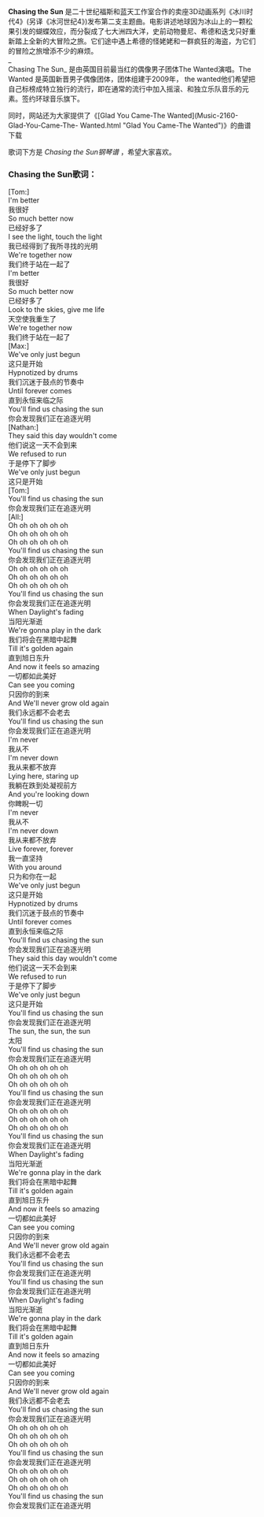 

**Chasing the Sun**
是二十世纪福斯和蓝天工作室合作的卖座3D动画系列《冰川时代4》(另译《冰河世纪4》)发布第二支主题曲。电影讲述地球因为冰山上的一颗松果引发的蝴蝶效应，而分裂成了七大洲四大洋，史前动物曼尼、希德和迭戈只好重新踏上全新的大冒险之旅。它们途中遇上希德的怪姥姥和一群疯狂的海盗，为它们的冒险之旅增添不少的麻烦。  
_  
Chasing The Sun_ 是由英国目前最当红的偶像男子团体The Wanted演唱。The Wanted
是英国新晋男子偶像团体，团体组建于2009年， the
wanted他们希望把自己标榜成特立独行的流行，即在通常的流行中加入摇滚、和独立乐队音乐的元素。签约环球音乐旗下。  
  
同时，网站还为大家提供了《[Glad You Came-The Wanted](Music-2160-Glad-You-Came-The-
Wanted.html "Glad You Came-The Wanted")》的曲谱下载  
  
歌词下方是 _Chasing the Sun钢琴谱_ ，希望大家喜欢。

### Chasing the Sun歌词：

[Tom:]  
I'm better  
我很好  
So much better now  
已经好多了  
I see the light, touch the light  
我已经得到了我所寻找的光明  
We're together now  
我们终于站在一起了  
I'm better  
我很好  
So much better now  
已经好多了  
Look to the skies, give me life  
天空使我重生了  
We're together now  
我们终于站在一起了  
[Max:]  
We've only just begun  
这只是开始  
Hypnotized by drums  
我们沉迷于鼓点的节奏中  
Until forever comes  
直到永恒来临之际  
You'll find us chasing the sun  
你会发现我们正在追逐光明  
[Nathan:]  
They said this day wouldn't come  
他们说这一天不会到来  
We refused to run  
于是停下了脚步  
We've only just begun  
这只是开始  
[Tom:]  
You'll find us chasing the sun  
你会发现我们正在追逐光明  
[All:]  
Oh oh oh oh oh oh  
Oh oh oh oh oh oh  
Oh oh oh oh oh oh  
You'll find us chasing the sun  
你会发现我们正在追逐光明  
Oh oh oh oh oh oh  
Oh oh oh oh oh oh  
Oh oh oh oh oh oh  
You'll find us chasing the sun  
你会发现我们正在追逐光明  
When Daylight's fading  
当阳光渐逝  
We're gonna play in the dark  
我们将会在黑暗中起舞  
Till it's golden again  
直到旭日东升  
And now it feels so amazing  
一切都如此美好  
Can see you coming  
只因你的到来  
And We'll never grow old again  
我们永远都不会老去  
You'll find us chasing the sun  
你会发现我们正在追逐光明  
I'm never  
我从不  
I'm never down  
我从来都不放弃  
Lying here, staring up  
我躺在跌到处凝视前方  
And you're looking down  
你睥睨一切  
I'm never  
我从不  
I'm never down  
我从来都不放弃  
Live forever, forever  
我一直坚持  
With you around  
只为和你在一起  
We've only just begun  
这只是开始  
Hypnotized by drums  
我们沉迷于鼓点的节奏中  
Until forever comes  
直到永恒来临之际  
You'll find us chasing the sun  
你会发现我们正在追逐光明  
They said this day wouldn't come  
他们说这一天不会到来  
We refused to run  
于是停下了脚步  
We've only just begun  
这只是开始  
You'll find us chasing the sun  
你会发现我们正在追逐光明  
The sun, the sun, the sun  
太阳  
You'll find us chasing the sun  
你会发现我们正在追逐光明  
Oh oh oh oh oh oh  
Oh oh oh oh oh oh  
Oh oh oh oh oh oh  
You'll find us chasing the sun  
你会发现我们正在追逐光明  
Oh oh oh oh oh oh  
Oh oh oh oh oh oh  
Oh oh oh oh oh oh  
You'll find us chasing the sun  
你会发现我们正在追逐光明  
When Daylight's fading  
当阳光渐逝  
We're gonna play in the dark  
我们将会在黑暗中起舞  
Till it's golden again  
直到旭日东升  
And now it feels so amazing  
一切都如此美好  
Can see you coming  
只因你的到来  
And We'll never grow old again  
我们永远都不会老去  
You'll find us chasing the sun  
你会发现我们正在追逐光明  
You'll find us chasing the sun  
你会发现我们正在追逐光明  
When Daylight's fading  
当阳光渐逝  
We're gonna play in the dark  
我们将会在黑暗中起舞  
Till it's golden again  
直到旭日东升  
And now it feels so amazing  
一切都如此美好  
Can see you coming  
只因你的到来  
And We'll never grow old again  
我们永远都不会老去  
You'll find us chasing the sun  
你会发现我们正在追逐光明  
Oh oh oh oh oh oh  
Oh oh oh oh oh oh  
Oh oh oh oh oh oh  
You'll find us chasing the sun  
你会发现我们正在追逐光明  
Oh oh oh oh oh oh  
Oh oh oh oh oh oh  
Oh oh oh oh oh oh  
You'll find us chasing the sun  
你会发现我们正在追逐光明


